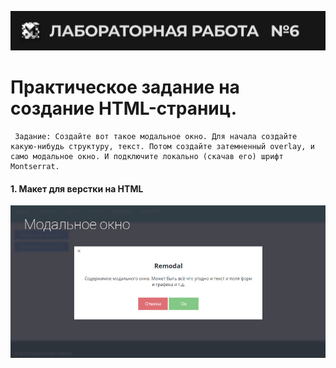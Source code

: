 ![alt MATE Programming Lab](https://github.com/MATE-Programming/Lab_logo/blob/main/lab_6.svg?raw=true)
# Практическое задание на создание HTML-страниц.
     Задание: Создайте вот такое модальное окно. Для начала создайте какую-нибудь структуру, текст. Потом создайте затемненный overlay, и само модальное окно. И подключите локально (скачав его) шрифт Montserrat.

#### 1. Макет для верстки на HTML
![alt MATE Programming Lab](https://github.com/MATE-Programming/Lab_logo/blob/main/FER_7/lesson7.jpg?raw=true)
